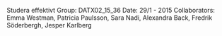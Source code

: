 Studera effektivt
Group: DATX02_15_36 
Date: 29/1 - 2015 
Collaborators: Emma Westman, Patricia Paulsson, Sara Nadi, Alexandra Back, Fredrik Söderbergh, Jesper Karlberg
